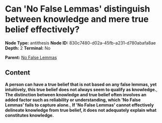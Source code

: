 # Can 'No False Lemmas' distinguish between knowledge and mere true belief effectively?

**Node Type:** antithesis
**Node ID:** 830c7480-d02a-45fb-a231-d780abafa8ae
**Depth:** 2
**Terminal:** No

**Parent:** [No False Lemmas](no-false-lemmas.md)

## Content

**A person can have a true belief that is not based on any false lemmas, yet intuitively, this true belief does not always seem to qualify as knowledge.**, **The distinction between knowledge and true belief often involves an added factor such as reliability or understanding, which 'No False Lemmas' fails to capture alone.**, **If 'No False Lemmas' cannot effectively delineate knowledge from true belief, it does not adequately explain what constitutes knowledge.**
